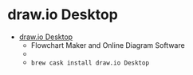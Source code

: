 # draw.io Desktop
- [draw.io Desktop](https://www.draw.io/)
  -  Flowchart Maker and Online Diagram Software
  - 
  - `brew cask install draw.io Desktop`
